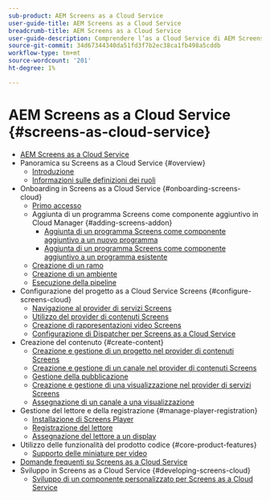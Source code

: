 ```yaml
---
sub-product: AEM Screens as a Cloud Service
user-guide-title: AEM Screens as a Cloud Service
breadcrumb-title: AEM Screens as a Cloud Service
user-guide-description: Comprendere l’as a Cloud Service di AEM Screens.
source-git-commit: 34d67344340da51fd3f7b2ec38ca1fb498a5cddb
workflow-type: tm+mt
source-wordcount: '201'
ht-degree: 1%

---
```



# AEM Screens as a Cloud Service {#screens-as-cloud-service}

+ [AEM Screens as a Cloud Service](/help/screens-cloud/home.md)
+ Panoramica su Screens as a Cloud Service {#overview}
   + [Introduzione](/help/screens-cloud/introduction/introduction.md)
   + [Informazioni sulle definizioni dei ruoli](/help/screens-cloud/introduction/personas-screens-cloud.md)
+ Onboarding in Screens as a Cloud Service {#onboarding-screens-cloud}
   + [Primo accesso](/help/screens-cloud/onboarding-screens-cloud/first-time-login-screens-cloud.md)
   + Aggiunta di un programma Screens come componente aggiuntivo in Cloud Manager {#adding-screens-addon}
      + [Aggiunta di un programma Screens come componente aggiuntivo a un nuovo programma](/help/screens-cloud/onboarding-screens-cloud/add-on-new-program-screens-cloud.md)
      + [Aggiunta di un programma Screens come componente aggiuntivo a un programma esistente](/help/screens-cloud/onboarding-screens-cloud/add-on-existing-program-screens-cloud.md)
   + [Creazione di un ramo](/help/screens-cloud/onboarding-screens-cloud/creating-a-branch.md)
   + [Creazione di un ambiente](/help/screens-cloud/onboarding-screens-cloud/creating-an-environment.md)
   + [Esecuzione della pipeline](/help/screens-cloud/onboarding-screens-cloud/running-a-pipeline.md)
+ Configurazione del progetto as a Cloud Service Screens {#configure-screens-cloud}
   + [Navigazione al provider di servizi Screens](/help/screens-cloud/configuring/navigating-to-screens-services-provider.md)
   + [Utilizzo del provider di contenuti Screens](/help/screens-cloud/configuring/using-screens-content-provider.md)
   + [Creazione di rappresentazioni video Screens](/help/screens-cloud/configuring/creating-screens-video-renditions-cloud-service.md)
   + [Configurazione di Dispatcher per Screens as a Cloud Service](/help/screens-cloud/configuring/dispatcher-configurations-screens-cloud.md)
+ Creazione del contenuto {#create-content}
   + [Creazione e gestione di un progetto nel provider di contenuti Screens](/help/screens-cloud/creating-content/creating-projects-screens-cloud.md)
   + [Creazione e gestione di un canale nel provider di contenuti Screens](/help/screens-cloud/creating-content/creating-channels-screens-cloud.md)
   + [Gestione della pubblicazione](/help/screens-cloud/creating-content/manage-publish.md)
   + [Creazione e gestione di una visualizzazione nel provider di servizi Screens](/help/screens-cloud/creating-content/creating-displays-screens-cloud.md)
   + [Assegnazione di un canale a una visualizzazione](/help/screens-cloud/creating-content/assigning-channels-to-display.md)
+ Gestione del lettore e della registrazione {#manage-player-registration}
   + [Installazione di Screens Player](/help/screens-cloud/managing-players-registration/installing-screens-cloud-player.md)
   + [Registrazione del lettore](/help/screens-cloud/managing-players-registration/registering-players-screens-cloud.md)
   + [Assegnazione del lettore a un display](/help/screens-cloud/managing-players-registration/assigning-player-display.md)
+ Utilizzo delle funzionalità del prodotto codice {#core-product-features}
   + [Supporto delle miniature per video](/help/screens-cloud/using-core-product-features/thumbnail-support-videos.md)
+ [Domande frequenti su Screens as a Cloud Service](/help/screens-cloud/screens-cloud-faqs.md)
+ Sviluppo in Screens as a Cloud Service {#developing-screens-cloud}
   + [Sviluppo di un componente personalizzato per Screens as a Cloud Service](/help/screens-cloud/developing/developing-custom-components-tutorial.md)
